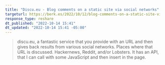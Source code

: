 ```yaml
---
title: "Discu.eu - Blog comments on a static site via social networks"
targeturl: https://berk.es/2022/10/12/blog-comments-on-a-static-site-via-social-networks/
response_type: reshare
dt_published: "2022-10-14 15:41"
dt_updated: "2022-10-14 15:41 -05:00"
---
```


> discu.eu, a fantastic service that you provide with an URL and then gives back results from various social networks. Places where that URL is discussed. Hackernews, Reddit, and/or Lobsters. It has an API, that I can call with some JavaScript and then insert in the page.
